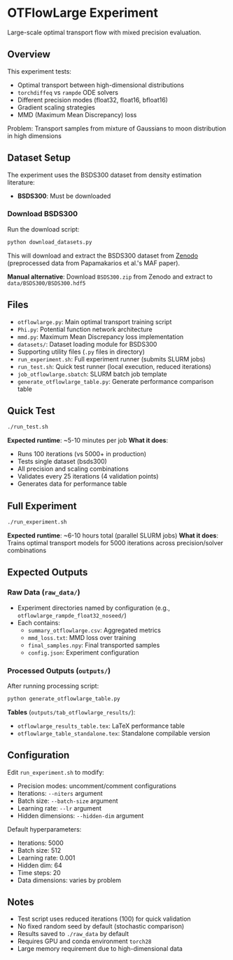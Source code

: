# OTFlowLarge Experiment

Large-scale optimal transport flow with mixed precision evaluation.

## Overview

This experiment tests:

- Optimal transport between high-dimensional distributions
- `torchdiffeq` vs `rampde` ODE solvers
- Different precision modes (float32, float16, bfloat16)
- Gradient scaling strategies
- MMD (Maximum Mean Discrepancy) loss

Problem: Transport samples from mixture of Gaussians to moon distribution in high dimensions

## Dataset Setup

The experiment uses the BSDS300 dataset from density estimation literature:

- **BSDS300**: Must be downloaded

### Download BSDS300

Run the download script:

```bash
python download_datasets.py
```

This will download and extract the BSDS300 dataset from [Zenodo](https://zenodo.org/record/1161203) (preprocessed data from Papamakarios et al.'s MAF paper).

**Manual alternative**: Download `BSDS300.zip` from Zenodo and extract to `data/BSDS300/BSDS300.hdf5`

## Files

- `otflowlarge.py`: Main optimal transport training script
- `Phi.py`: Potential function network architecture
- `mmd.py`: Maximum Mean Discrepancy loss implementation
- `datasets/`: Dataset loading module for BSDS300
- Supporting utility files (`.py` files in directory)
- `run_experiment.sh`: Full experiment runner (submits SLURM jobs)
- `run_test.sh`: Quick test runner (local execution, reduced iterations)
- `job_otflowlarge.sbatch`: SLURM batch job template
- `generate_otflowlarge_table.py`: Generate performance comparison table

## Quick Test

```bash
./run_test.sh
```

**Expected runtime**: ~5-10 minutes per job
**What it does**:

- Runs 100 iterations (vs 5000+ in production)
- Tests single dataset (bsds300)
- All precision and scaling combinations
- Validates every 25 iterations (4 validation points)
- Generates data for performance table

## Full Experiment

```bash
./run_experiment.sh
```

**Expected runtime**: ~6-10 hours total (parallel SLURM jobs)
**What it does**: Trains optimal transport models for 5000 iterations across precision/solver combinations

## Expected Outputs

### Raw Data (`raw_data/`)

- Experiment directories named by configuration (e.g., `otflowlarge_rampde_float32_noseed/`)
- Each contains:
  - `summary_otflowlarge.csv`: Aggregated metrics
  - `mmd_loss.txt`: MMD loss over training
  - `final_samples.npy`: Final transported samples
  - `config.json`: Experiment configuration

### Processed Outputs (`outputs/`)

After running processing script:

```bash
python generate_otflowlarge_table.py
```

**Tables** (`outputs/tab_otflowlarge_results/`):

- `otflowlarge_results_table.tex`: LaTeX performance table
- `otflowlarge_table_standalone.tex`: Standalone compilable version

## Configuration

Edit `run_experiment.sh` to modify:

- Precision modes: uncomment/comment configurations
- Iterations: `--niters` argument
- Batch size: `--batch-size` argument
- Learning rate: `--lr` argument
- Hidden dimensions: `--hidden-dim` argument

Default hyperparameters:

- Iterations: 5000
- Batch size: 512
- Learning rate: 0.001
- Hidden dim: 64
- Time steps: 20
- Data dimensions: varies by problem

## Notes

- Test script uses reduced iterations (100) for quick validation
- No fixed random seed by default (stochastic comparison)
- Results saved to `./raw_data` by default
- Requires GPU and conda environment `torch28`
- Large memory requirement due to high-dimensional data
